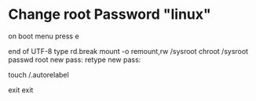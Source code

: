 Change root Password "linux"
========================


on boot menu press e

end of UTF-8 
type  rd.break
mount -o remount,rw /sysroot
chroot /sysroot
passwd root
new pass:
retype new pass:

 touch /.autorelabel
 
 exit
 exit
 